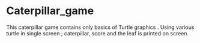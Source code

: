 # Caterpillar_game
This caterpillar game contains  only basics of Turtle graphics .
Using various turtle in single screen ; caterpillar, score and the leaf is printed on screen.

